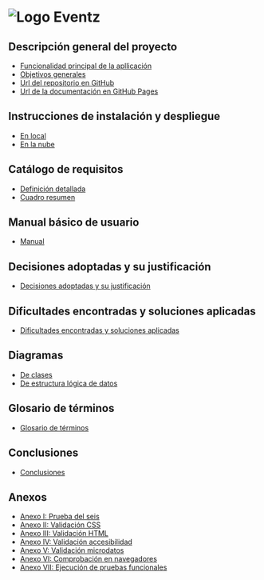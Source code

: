 ![Logo](/imagenes/logoPdf.png) **Eventz**
==================================
Descripción general del proyecto
--------------------------------
*   [Funcionalidad principal de la apllicación](funcionalidad.md)
*   [Objetivos generales](objetivos.md)
*   [Url del repositorio en GitHub](https://github.com/christianchf/misterfut)
*   [Url de la documentación en GitHub Pages](https://christianchf.github.io/misterfut/)

Instrucciones de instalación y despliegue
-----------------------------------------
*   [En local](local.md)
*   [En la nube](nube.md)

Catálogo de requisitos
-----------------------
*   [Definición detallada](requisitos.md)
*   [Cuadro resumen](resumen.md)

Manual básico de usuario
------------------------
*   [Manual](manual.md)

Decisiones adoptadas y su justificación
---------------------------------------
*   [Decisiones adoptadas y su justificación](decisiones.md)

Dificultades encontradas y soluciones aplicadas
-----------------------------------------------
*   [Dificultades encontradas y soluciones aplicadas](dificultades.md)

Diagramas
---------
*   [De clases](clases.md)
*   [De estructura lógica de datos](datos.md)

Glosario de términos
--------------------
*   [Glosario de términos](glosario.md)

Conclusiones
------------
*   [Conclusiones](conclusiones.md)

Anexos
------------
*   [Anexo I: Prueba del seis](prueba-seis.md)
*   [Anexo II: Validación CSS](validacion-css.md)
*   [Anexo III: Validación HTML](validacion-html.md)
*   [Anexo IV: Validación accesibilidad](validacion-accesibilidad.md)
*   [Anexo V: Validación microdatos](validacion-microdatos.md)
*   [Anexo VI: Comprobación en navegadores](comprobacion.md)
*   [Anexo VII: Ejecución de pruebas funcionales](pruebas-funcionales.md)
```

